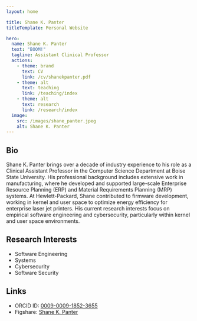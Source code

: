 ```yaml
---
layout: home

title: Shane K. Panter
titleTemplate: Personal Website

hero:
  name: Shane K. Panter
  text: "BOOM!"
  tagline: Assistant Clinical Professor
  actions:
    - theme: brand
      text: CV
      link: /cv/shanekpanter.pdf
    - theme: alt
      text: teaching
      link: /teaching/index
    - theme: alt
      text: research
      link: /research/index
  image:
    src: /images/shane_panter.jpeg
    alt: Shane K. Panter
---
```


<style>
:root {
  --vp-home-hero-name-color: transparent;
  --vp-home-hero-name-background: -webkit-linear-gradient(120deg, #bd34fe 30%, #41d1ff);

  --vp-home-hero-image-background-image: linear-gradient(-45deg, #bd34fe 50%, #47caff 50%);
  --vp-home-hero-image-filter: blur(44px);
}

@media (min-width: 640px) {
  :root {
    --vp-home-hero-image-filter: blur(56px);
  }
}

@media (min-width: 960px) {
  :root {
    --vp-home-hero-image-filter: blur(68px);
  }
}
</style>

## Bio

Shane K. Panter brings over a decade of industry experience to his role as a
Clinical Assistant Professor in the Computer Science Department at Boise State
University. His professional background includes extensive work in
manufacturing, where he developed and supported large-scale Enterprise Resource
Planning (ERP) and Material Requirements Planning (MRP) systems. At
Hewlett-Packard, Shane contributed to firmware development, working in
kernel and user space to optimize energy efficiency for enterprise laser jet
printers. His current research interests focus on empirical software
engineering and cybersecurity, particularly within kernel and user space
environments.

## Research Interests

- Software Engineering
- Systems
- Cybersecurity
- Software Security

## Links

- ORCID ID: [0009-0009-1852-3655](https://orcid.org/0009-0009-1852-3655)
- Figshare: [Shane K. Panter](https://figshare.com/authors/Shane_Panter/18157354)